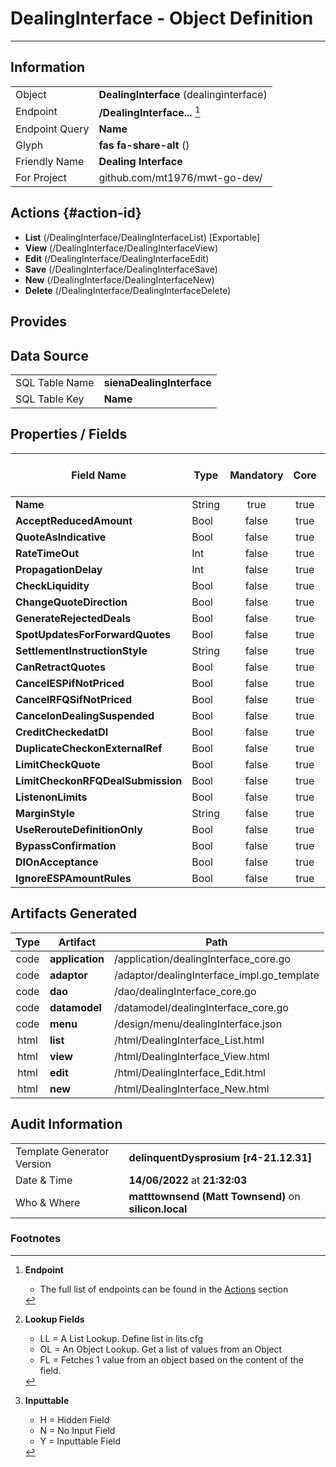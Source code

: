 # **DealingInterface** - Object Definition
---
##  Information
|   |   |
|---|---|
|Object         |**DealingInterface** (dealinginterface) |
|Endpoint 	    |**/DealingInterface...** [^1]|
|Endpoint Query |**Name**|
Glyph|**fas fa-share-alt** ()
Friendly Name|**Dealing Interface**|
|For Project    |github.com/mt1976/mwt-go-dev/|

##  Actions {#action-id}
* **List** (/DealingInterface/DealingInterfaceList) [Exportable]
* **View** (/DealingInterface/DealingInterfaceView)
* **Edit** (/DealingInterface/DealingInterfaceEdit)
* **Save** (/DealingInterface/DealingInterfaceSave)
* **New** (/DealingInterface/DealingInterfaceNew)
* **Delete** (/DealingInterface/DealingInterfaceDelete)







##  Provides







##  Data Source 
|   |   |
|---|---|
SQL Table Name       | **sienaDealingInterface**
SQL Table Key | **Name**



##  Properties / Fields
| Field Name| Type | Mandatory | Core | Virtual | Overide | Lookup [^2]| Lookup Object      | Lookup Field Source         | Lookup Return Value                | Inputable [^3]|DB Column|Default Value| No Change | Callout | Internal |
| -- | --  | :--: | :--: | :--: |:--: |:--: |:--: |-- |-- |:--: |-- | --| :--: | :--: | :--: |
|**Name**|String|true|true|false|false|||||Y|Name||false|false|false|
|**AcceptReducedAmount**|Bool|false|true|false|false|||||Y|AcceptReducedAmount|True|false|false|false|
|**QuoteAsIndicative**|Bool|false|true|false|false|||||Y|QuoteAsIndicative|True|false|false|false|
|**RateTimeOut**|Int|false|true|false|false|||||Y|RateTimeOut|0|false|false|false|
|**PropagationDelay**|Int|false|true|false|false|||||Y|PropagationDelay|0|false|false|false|
|**CheckLiquidity**|Bool|false|true|false|false|||||Y|CheckLiquidity|True|false|false|false|
|**ChangeQuoteDirection**|Bool|false|true|false|false|||||Y|ChangeQuoteDirection|True|false|false|false|
|**GenerateRejectedDeals**|Bool|false|true|false|false|||||Y|GenerateRejectedDeals|True|false|false|false|
|**SpotUpdatesForForwardQuotes**|Bool|false|true|false|false|||||Y|SpotUpdatesForForwardQuotes|True|false|false|false|
|**SettlementInstructionStyle**|String|false|true|false|false|||||Y|SettlementInstructionStyle||false|false|false|
|**CanRetractQuotes**|Bool|false|true|false|false|||||Y|CanRetractQuotes|True|false|false|false|
|**CancelESPifNotPriced**|Bool|false|true|false|false|||||Y|CancelESPifNotPriced|True|false|false|false|
|**CancelRFQSifNotPriced**|Bool|false|true|false|false|||||Y|CancelRFQSifNotPriced|True|false|false|false|
|**CancelonDealingSuspended**|Bool|false|true|false|false|||||Y|CancelonDealingSuspended|True|false|false|false|
|**CreditCheckedatDI**|Bool|false|true|false|false|||||Y|CreditCheckedatDI|True|false|false|false|
|**DuplicateCheckonExternalRef**|Bool|false|true|false|false|||||Y|DuplicateCheckonExternalRef|True|false|false|false|
|**LimitCheckQuote**|Bool|false|true|false|false|||||Y|LimitCheckQuote|True|false|false|false|
|**LimitCheckonRFQDealSubmission**|Bool|false|true|false|false|||||Y|LimitCheckonRFQDealSubmission|True|false|false|false|
|**ListenonLimits**|Bool|false|true|false|false|||||Y|ListenonLimits|True|false|false|false|
|**MarginStyle**|String|false|true|false|false|||||Y|MarginStyle||false|false|false|
|**UseRerouteDefinitionOnly**|Bool|false|true|false|false|||||Y|UseRerouteDefinitionOnly|True|false|false|false|
|**BypassConfirmation**|Bool|false|true|false|false|||||Y|BypassConfirmation|True|false|false|false|
|**DIOnAcceptance**|Bool|false|true|false|false|||||Y|DIOnAcceptance|True|false|false|false|
|**IgnoreESPAmountRules**|Bool|false|true|false|false|||||Y|IgnoreESPAmountRules|True|false|false|false|


##  Artifacts Generated
| Type | Artifact | Path|
| :--: | -- | -- |
| code | **application** | /application/dealingInterface_core.go |
| code | **adaptor** | /adaptor/dealingInterface_impl.go_template |
| code | **dao** | /dao/dealingInterface_core.go |
| code | **datamodel** | /datamodel/dealingInterface_core.go |
| code | **menu** | /design/menu/dealingInterface.json |
| html | **list** | /html/DealingInterface_List.html |
| html | **view** | /html/DealingInterface_View.html |
| html | **edit** | /html/DealingInterface_Edit.html |
| html | **new** | /html/DealingInterface_New.html |


## Audit Information
|   |   |
|---|---|
Template Generator Version   | **delinquentDysprosium [r4-21.12.31]**
Date & Time		     | **14/06/2022** at **21:32:03**
Who & Where		     | **matttownsend (Matt Townsend)** on **silicon.local**

### Footnotes
[^1]: **Endpoint**
    * The full list of endpoints can be found in the [Actions](#action-id) section
[^2]: **Lookup Fields**
    * LL = A List Lookup. Define list in lits.cfg
    * OL = An Object Lookup. Get a list of values from an Object
    * FL = Fetches 1 value from an object based on the content of the field. 
[^3]: **Inputtable**   
    * H = Hidden Field
    * N = No Input Field
    * Y = Inputtable Field